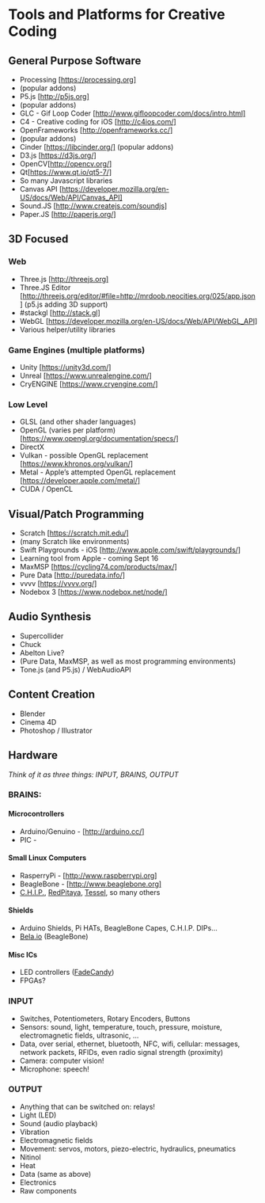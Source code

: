 # Tools and Platforms for Creative Coding

## General Purpose Software
- Processing [https://processing.org]
- (popular addons)
- P5.js [http://p5js.org]
- (popular addons)
- GLC - Gif Loop Coder [http://www.gifloopcoder.com/docs/intro.html]
- C4 - Creative coding for iOS [http://c4ios.com/]
- OpenFrameworks [http://openframeworks.cc/]
- (popular addons)
- Cinder [https://libcinder.org/]
(popular addons)
- D3.js [https://d3js.org/]
- OpenCV[http://opencv.org/]
- Qt[https://www.qt.io/qt5-7/]
- So many Javascript libraries
- Canvas API [https://developer.mozilla.org/en-US/docs/Web/API/Canvas_API]
- Sound.JS [http://www.createjs.com/soundjs]
- Paper.JS [http://paperjs.org/]

## 3D Focused

### Web
- Three.js [http://threejs.org]
- Three.JS Editor [http://threejs.org/editor/#file=http://mrdoob.neocities.org/025/app.json]
(p5.js adding 3D support)
- #stackgl [http://stack.gl]
- WebGL [https://developer.mozilla.org/en-US/docs/Web/API/WebGL_API]
- Various helper/utility libraries

### Game Engines (multiple platforms)
- Unity [https://unity3d.com/]
- Unreal [https://www.unrealengine.com/]
- CryENGINE [https://www.cryengine.com/]

### Low Level
- GLSL (and other shader languages)
- OpenGL (varies per platform) [https://www.opengl.org/documentation/specs/]
- DirectX 
- Vulkan - possible OpenGL replacement [https://www.khronos.org/vulkan/]
- Metal - Apple’s attempted OpenGL replacement [https://developer.apple.com/metal/]
- CUDA / OpenCL

## Visual/Patch Programming
- Scratch [https://scratch.mit.edu/]
- (many Scratch like environments)
- Swift Playgrounds - iOS [http://www.apple.com/swift/playgrounds/]
- Learning tool from Apple - coming Sept 16
- MaxMSP [https://cycling74.com/products/max/]
- Pure Data [http://puredata.info/]
- vvvv [https://vvvv.org/]
- Nodebox 3 [https://www.nodebox.net/node/]

## Audio Synthesis 
- Supercollider
- Chuck
- Abelton Live?
- (Pure Data, MaxMSP, as well as most programming environments)
- Tone.js (and P5.js) / WebAudioAPI

## Content Creation
- Blender
- Cinema 4D
- Photoshop / Illustrator




## Hardware

_Think of it as three things: INPUT, BRAINS, OUTPUT_

### BRAINS: 

#### Microcontrollers
- Arduino/Genuino - [http://arduino.cc/]
- PIC - 

#### Small Linux Computers
- RasperryPi - [http://www.raspberrypi.org]
- BeagleBone - [http://www.beaglebone.org]
- [C.H.I.P.](http://getchip.com), [RedPitaya](http://redpitaya.com), [Tessel](http://tessel.io), so many others

#### Shields
- Arduino Shields, Pi HATs, BeagleBone Capes, C.H.I.P. DIPs...
- [Bela.io](http://bela.io) (BeagleBone)

#### Misc ICs
- LED controllers ([FadeCandy](http://fadecandy.com))
- FPGAs?

### INPUT 
- Switches, Potentiometers, Rotary Encoders, Buttons
- Sensors: sound, light, temperature, touch, pressure, moisture, electromagnetic fields, ultrasonic, ...
- Data, over serial, ethernet, bluetooth, NFC, wifi, cellular: messages, network packets, RFIDs, even radio signal strength (proximity)
- Camera: computer vision!
- Microphone: speech! 

### OUTPUT
- Anything that can be switched on: relays!
- Light (LED)
- Sound (audio playback)
- Vibration
- Electromagnetic fields
- Movement: servos, motors, piezo-electric, hydraulics, pneumatics
- Nitinol
- Heat
- Data (same as above)
- Electronics
- Raw components
